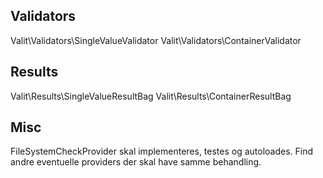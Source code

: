 Validators
----------

Valit\Validators\SingleValueValidator
Valit\Validators\ContainerValidator


Results
-------

Valit\Results\SingleValueResultBag
Valit\Results\ContainerResultBag

Misc
----

FileSystemCheckProvider skal implementeres, testes og autoloades.
Find andre eventuelle providers der skal have samme behandling.
